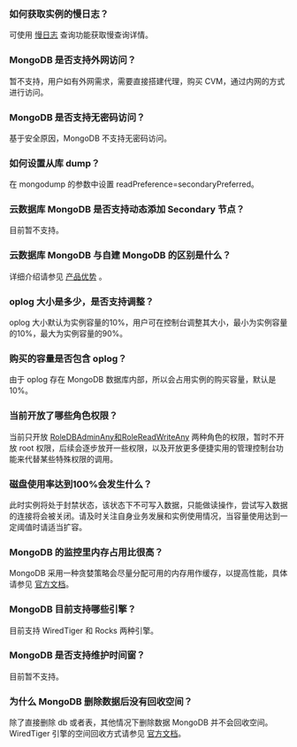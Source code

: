 ### 如何获取实例的慢日志？
可使用 [慢日志](https://cloud.tencent.com/document/product/240/30923) 查询功能获取慢查询详情。

### MongoDB 是否支持外网访问？
暂不支持，用户如有外网需求，需要直接搭建代理，购买 CVM，通过内网的方式进行访问。

### MongoDB 是否支持无密码访问？
基于安全原因，MongoDB 不支持无密码访问。

### 如何设置从库 dump？
在 mongodump 的参数中设置 readPreference=secondaryPreferred。

### 云数据库 MongoDB 是否支持动态添加 Secondary 节点？
目前暂不支持。

### 云数据库 MongoDB 与自建 MongoDB 的区别是什么？
详细介绍请参见 [产品优势](https://cloud.tencent.com/document/product/240/3545) 。

### oplog 大小是多少，是否支持调整？
oplog 大小默认为实例容量的10%，用户可在控制台调整其大小，最小为实例容量的10%，最大为实例容量的90%。

### 购买的容量是否包含 oplog？
由于 oplog 存在 MongoDB 数据库内部，所以会占用实例的购买容量，默认是10%。

### 当前开放了哪些角色权限？
当前只开放 [RoleDBAdminAny和RoleReadWriteAny](https://docs.mongodb.org/v3.0/reference/built-in-roles/) 两种角色的权限，暂时不开放 root 权限，后续会逐步放开一些权限，以及开放更多便捷实用的管理控制台功能来代替某些特殊权限的调用。

### 磁盘使用率达到100%会发生什么？
此时实例将处于封禁状态，该状态下不可写入数据，只能做读操作，尝试写入数据的连接将会被关闭。请及时关注自身业务发展和实例使用情况，当容量使用达到一定阈值时请适当扩容。

### MongoDB 的监控里内存占用比很高？
MongoDB 采用一种贪婪策略会尽量分配可用的内存用作缓存，以提高性能，具体请参见 [官方文档](https://docs.mongodb.com/manual/faq/storage/)。

### MongoDB 目前支持哪些引擎？
目前支持 WiredTiger 和 Rocks 两种引擎。

### MongoDB 是否支持维护时间窗？
目前暂不支持。

### 为什么 MongoDB 删除数据后没有回收空间？
除了直接删除 db 或者表，其他情况下删除数据 MongoDB 并不会回收空间。WiredTiger 引擎的空间回收方式请参见 [官方文档](https://docs.mongodb.com/manual/faq/storage/)。




 

